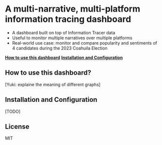 A multi-narrative, multi-platform information tracing dashboard
=========

- A dashboard built on top of Information Tracer data 
- Useful to monitor multiple narratives over multiple platforms
- Real-world use case: monitor and compare popularity and sentiments of 4 candidates during the 2023 Coahuila Election  

[**How to use this dashboard**](#how-to-use-this-dashboard) 
[**Installation and Configuration**](#installation-and-configuration) 


## How to use this dashboard?
[Yuki: explaine the meaning of different graphs]

## Installation and Configuration
[TODO]

## License
MIT

